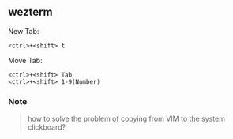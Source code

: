 ## wezterm

New Tab:
```
<ctrl>+<shift> t
```
Move Tab:
```
<ctrl>+<shift> Tab
<ctrl>+<shift> 1-9(Number)
```
### Note
> how to solve the problem of copying from VIM to the system clickboard?

